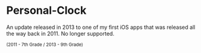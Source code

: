 Personal-Clock
==============

An update released in 2013 to one of my first iOS apps that was released all the way back in 2011. No longer supported.

<sup>(2011 - 7th Grade / 2013 - 9th Grade)<sup>
